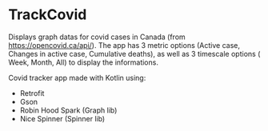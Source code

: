 # TrackCovid

Displays graph datas for covid cases in Canada (from https://opencovid.ca/api/).
The app has 3 metric options (Active case, Changes in active case, Cumulative deaths),
as well as 3 timescale options ( Week, Month, All) to display the informations.

Covid tracker app made with Kotlin using:
- Retrofit 
- Gson
- Robin Hood Spark (Graph lib)
- Nice Spinner (Spinner lib)


